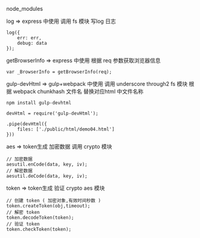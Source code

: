 
node_modules

log => express 中使用 调用 fs 模块 写log 日志

    log({
        err: err,
        debug: data
    });


getBrowserInfo => express 中使用 根据 req 参数获取浏览器信息

    var _BrowserInfo = getBrowserInfo(req);


gulp-devHtml => gulp+webpack 中使用 调用 underscore through2 fs 模块 根据 webpack chunkhash 文件名 替换对应html 中文件名称

    npm install gulp-devhtml

    devHtml = require('gulp-devHtml');

    .pipe(devHtml({
        files: ['./public/html/demo04.html']
    }))

aes => token生成 加密数据 调用 crypto 模块

    // 加密数据
    aesutil.enCode(data, key, iv);
    // 解密数据
    aesutil.deCode(data, key, iv);

 token => token生成 验证 crypto aes 模块

    // 创建 token ( 加密对象,有效时间秒数 )
    token.createToken(obj,timeout);
    // 解密 token
    token.decodeToken(token);
    // 验证 token
    token.checkToken(token);
